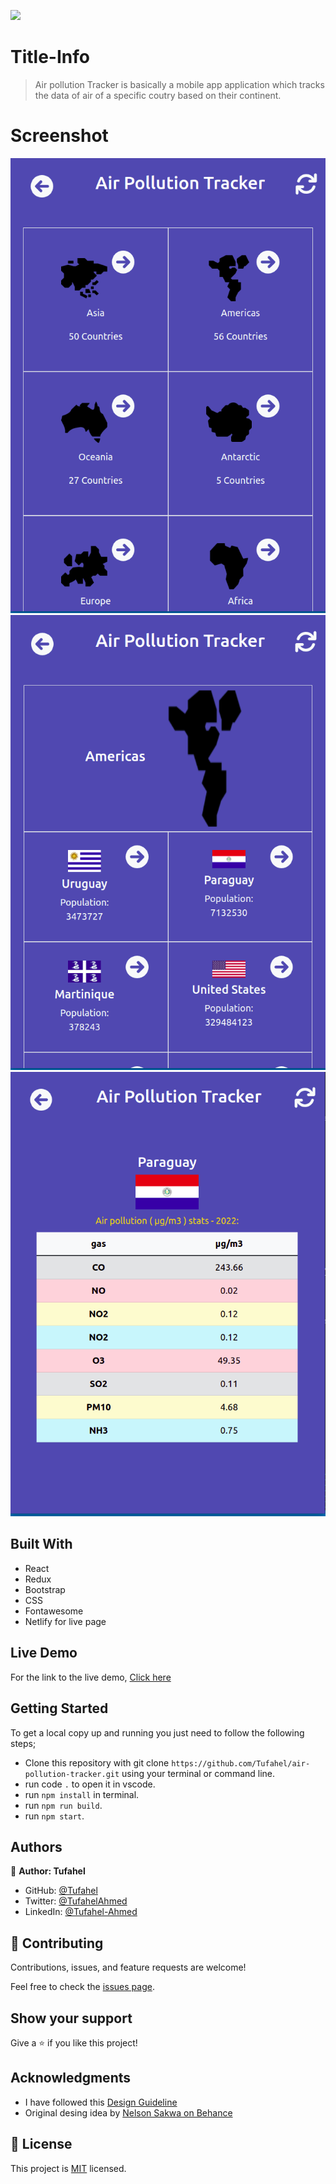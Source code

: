 ![](https://img.shields.io/badge/Microverse-blueviolet)

# Title-Info
> Air pollution Tracker is basically a mobile app application which tracks the data of air of a specific coutry based on their continent.

# Screenshot
![](pic1.png)
![](pic2.png)
![](pic3.png)

## Built With
- React
- Redux
- Bootstrap
- CSS
- Fontawesome
- Netlify for live page

## Live Demo
For the link to the live demo, [Click here](https://voluble-elf-b07508.netlify.app/)

## Getting Started
To get a local copy up and running you just need to follow the following steps;
- Clone this repository with
git clone `https://github.com/Tufahel/air-pollution-tracker.git` using your terminal or command line.
- run code `.` to open it in vscode.
- run `npm install` in terminal.
- run `npm run build`.
- run `npm start`.

## Authors

👤 **Author: Tufahel**

- GitHub: [@Tufahel](https://github.com/Tufahel)
- Twitter: [@TufahelAhmed](https://twitter.com/TufahelAhmed)
- LinkedIn: [@Tufahel-Ahmed](https://www.linkedin.com/in/tufahel-ahmed/)

## 🤝 Contributing

Contributions, issues, and feature requests are welcome!

Feel free to check the [issues page](../../issues/).

## Show your support

Give a ⭐️ if you like this project!

## Acknowledgments

- I have followed this [Design Guideline](https://www.behance.net/gallery/31579789/Ballhead-App-(Free-PSDs))
- Original desing idea by [Nelson Sakwa on Behance](https://www.behance.net/sakwadesignstudio)


## 📝 License

This project is [MIT](./MIT.md) licensed.
